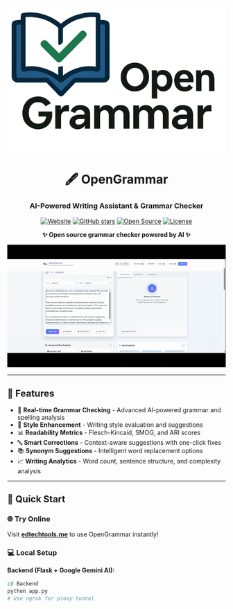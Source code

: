 <div align="center">
  <img src="logo.PNG" alt="OpenGrammar Logo">

  # 🖋️ OpenGrammar
  ### AI-Powered Writing Assistant & Grammar Checker
  
  [![Website](https://img.shields.io/badge/Website-edtechtools.me-blue?style=for-the-badge&logo=firefox&logoColor=white)](https://edtechtools.me)
  [![GitHub stars](https://img.shields.io/github/stars/muhammadmuneeb007/opengrammar?style=for-the-badge&logo=github)](https://github.com/muhammadmuneeb007/opengrammar/stargazers)
  [![Open Source](https://img.shields.io/badge/Open%20Source-❤️-red?style=for-the-badge)](https://github.com/muhammadmuneeb007/opengrammar)
  [![License](https://img.shields.io/badge/License-MIT-green?style=for-the-badge)](LICENSE)
  
  **✨ Open source grammar checker powered by AI ✨**
  
  <img src="Gif.gif" alt="OpenGrammar Demo" width="800">
</div>

---

## 🌟 Features

- 🎯 **Real-time Grammar Checking** - Advanced AI-powered grammar and spelling analysis
- 🎨 **Style Enhancement** - Writing style evaluation and suggestions
- 📊 **Readability Metrics** - Flesch-Kincaid, SMOG, and ARI scores
- 🔤 **Smart Corrections** - Context-aware suggestions with one-click fixes
- 📚 **Synonym Suggestions** - Intelligent word replacement options
- 📈 **Writing Analytics** - Word count, sentence structure, and complexity analysis

---

## 🚀 Quick Start

### 🌐 **Try Online**
Visit **[edtechtools.me](https://edtechtools.me)** to use OpenGrammar instantly!

### 💻 **Local Setup**

**Backend (Flask + Google Gemini AI):**
```bash
cd Backend
python app.py
# Use ngrok for proxy tunnel
